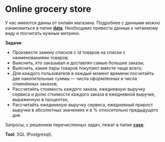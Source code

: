 # Online grocery store
У нас имеются данны от онлайн магазина. Подробнее с данными можно ознакомиться в папке 
**[data](https://github.com/bdi2503/SQL_Cases/tree/main/Task_Online_grocery_store/data/ "Ссылка на папку с данными")**. 
Необходимо привести данные к читаемому виду и посчитать нужные метрики.

**Задачи**:
- Произвести замену списков с id товаров на списки с наименованиями товаров;
- Выяснить, кто заказывал и доставлял самые большие заказы;
- Выяснить, какие пары товаров покупают вместе чаще всего;
- Для каждого пользователя в каждый момент времени посчитайть две накопительные суммы — числа оформленных и числа отменённых заказов;
- Рассчитайть стоимость каждого заказа, ежедневную выручку сервиса и долю стоимости каждого заказа в ежедневной выручке, выраженную в процентах;
- Рассчитайть ежедневную выручку сервиса, ежедневный прирост выручки в абсолютных значениях и в % относительно предыдущего дня.

Запросы, с решением перечисленных задач, лежат в папке 
**[case](https://github.com/bdi2503/SQL_Cases/tree/main/Task_Online_grocery_store/case/ "Ссылка на папку с проектами")**.

**Tool**: SQL (Postgresql).
